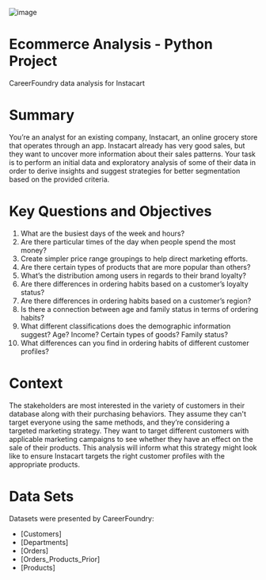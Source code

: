 ![image]("C:\Users\kacee\OneDrive\Pictures\Instacart.png")

# Ecommerce Analysis - Python Project
CareerFoundry data analysis for Instacart

# Summary
You’re an analyst for an existing company, Instacart, an online grocery store that operates through an app. 
Instacart already has very good sales, but they want to uncover more information about their sales patterns. 
Your task is to perform an initial data and exploratory analysis of some of their data in order to derive insights and suggest strategies for better segmentation based on the provided criteria.

# Key Questions and Objectives
1) What are the busiest days of the week and hours? 
2) Are there particular times of the day when people spend the most money?
3) Create simpler price range groupings to help direct marketing efforts.
4) Are there certain types of products that are more popular than others?
5) What’s the distribution among users in regards to their brand loyalty?
6) Are there differences in ordering habits based on a customer’s loyalty status?
7) Are there differences in ordering habits based on a customer’s region?
8) Is there a connection between age and family status in terms of ordering habits?
9) What different classifications does the demographic information suggest? Age? Income? Certain types of goods? Family status?
10) What differences can you find in ordering habits of different customer profiles?

# Context
The stakeholders are most interested in the variety of customers in their database along with their purchasing behaviors. 
They assume they can't target everyone using the same methods, and they’re considering a targeted marketing strategy. 
They want to target different customers with applicable marketing campaigns to see whether they have an effect on the sale of their products. 
This analysis will inform what this strategy might look like to ensure Instacart targets the right customer profiles with the appropriate products. 

# Data Sets
Datasets were presented by CareerFoundry:
- [Customers] 
- [Departments] 
- [Orders] 
- [Orders_Products_Prior] 
- [Products] 
